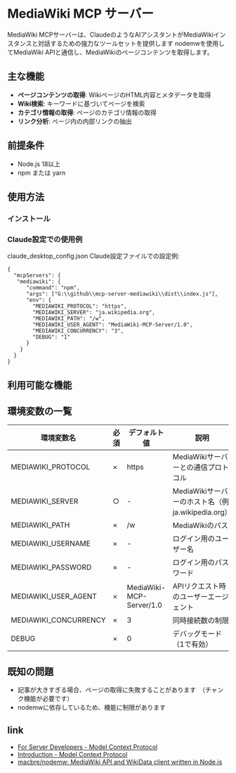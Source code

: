 # MediaWiki MCP サーバー

MediaWiki MCPサーバーは、ClaudeのようなAIアシスタントがMediaWikiインスタンスと対話するための強力なツールセットを提供します
nodemwを使用してMediaWiki APIと通信し、MediaWikiのページコンテンツを取得します。

## 主な機能

* **ページコンテンツの取得**: WikiページのHTML内容とメタデータを取得
* **Wiki検索**: キーワードに基づいてページを検索
* **カテゴリ情報の取得**: ページのカテゴリ情報の取得
* **リンク分析**: ページ内の内部リンクの抽出

## 前提条件

- Node.js 18以上
- npm または yarn

## 使用方法

### インストール

### Claude設定での使用例
claude_desktop_config.json
Claude設定ファイルでの設定例:

```json:
{
  "mcpServers": {
   "mediawiki": {
      "command": "npm",
      "args": ["G:\\github\\mcp-server-mediawiki\\dist\\index.js"],
      "env": {
        "MEDIAWIKI_PROTOCOL": "https",
        "MEDIAWIKI_SERVER": "ja.wikipedia.org",
        "MEDIAWIKI_PATH": "/w",
        "MEDIAWIKI_USER_AGENT": "MediaWiki-MCP-Server/1.0",
        "MEDIAWIKI_CONCURRENCY": "3",
        "DEBUG": "1"
      }
    }
  }
}
```

## 利用可能な機能

## 環境変数の一覧

| 環境変数名 | 必須 | デフォルト値 | 説明 |
|------------|------|--------------|------|
| MEDIAWIKI_PROTOCOL | × | https | MediaWikiサーバーとの通信プロトコル |
| MEDIAWIKI_SERVER | ○ | - | MediaWikiサーバーのホスト名（例: ja.wikipedia.org） |
| MEDIAWIKI_PATH | × | /w | MediaWikiのパス |
| MEDIAWIKI_USERNAME | × | - | ログイン用のユーザー名 |
| MEDIAWIKI_PASSWORD | × | - | ログイン用のパスワード |
| MEDIAWIKI_USER_AGENT | × | MediaWiki-MCP-Server/1.0 | APIリクエスト時のユーザーエージェント |
| MEDIAWIKI_CONCURRENCY | × | 3 | 同時接続数の制限 |
| DEBUG | × | 0 | デバッグモード（1で有効） |

## 既知の問題
- 記事が大きすぎる場合、ページの取得に失敗することがあります　（チャンク機能が必要です）
- nodemwに依存しているため、機能に制限があります

## link

- [For Server Developers \- Model Context Protocol](https://modelcontextprotocol.io/quickstart/server)
- [Introduction \- Model Context Protocol](https://modelcontextprotocol.io/quickstart/server)
- [macbre/nodemw: MediaWiki API and WikiData client written in Node\.js](https://github.com/macbre/nodemw/tree/devel)
